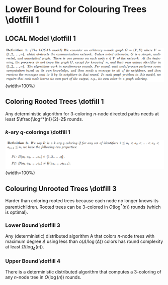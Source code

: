 # Lower Bound for Colouring Trees \dotfill 1

## LOCAL Model \dotfill 1
![](images/algos/06-local.png){width=100%}

## Coloring Rooted Trees \dotfill 1
Any deterministic algorithm for 3-coloring $n$-node directed paths needs at least $\tfrac{\log^*(n)}{2}-2$ rounds.

### $k$-ary $q$-colorings \dotfill 1
![](images/algos/06-k-ary-q-coloring.png){width=100%}

## Colouring Unrooted Trees \dotfill 3
Harder than coloring rooted trees because each node no longer knows its parent/children.
Rooted trees can be 3-colored in $O(\log^*(n))$ rounds (which is optimal).

### Lower Bound \dotfill 3
Any (deterministic) distributed algorithm A that colors $n$-node trees with maximum degree $\Delta$ using less than $o(\Delta / \log(\Delta))$ colors has round complexity at least $\Omega (\log_{\Delta}(n))$.

### Upper Bound \dotfill 4
There is a deterministic distributed algorithm that computes a 3-coloring of any $n$-node tree in $O(\log(n))$ rounds.
